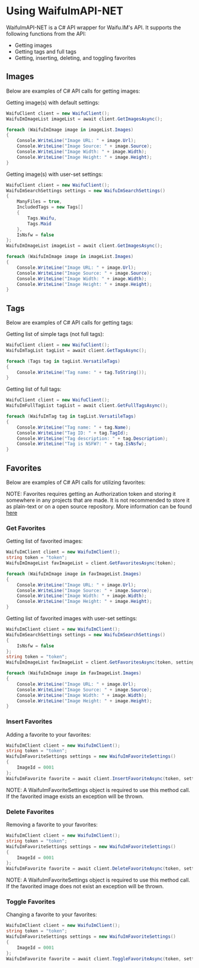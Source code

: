 # Using WaifuImAPI-NET
WaifuImAPI-NET is a C# API wrapper for Waifu.IM's API. It supports the following functions from the API:
- Getting images
- Getting tags and full tags
- Getting, inserting, deleting, and toggling favorites

## Images
Below are examples of C# API calls for getting images:

Getting image(s) with default settings:
```csharp
WaifuClient client = new WaifuClient();
WaifuImImageList imageList = await client.GetImagesAsync();

foreach (WaifuImImage image in imageList.Images)
{
	Console.WriteLine("Image URL: " + image.Url);
	Console.WriteLine("Image Source: " + image.Source);
	Console.WriteLine("Image Width: " + image.Width);
	Console.WriteLine("Image Height: " + image.Height);
}
```

Getting image(s) with user-set settings:
```csharp
WaifuClient client = new WaifuClient();
WaifuImSearchSettings settings = new WaifuImSearchSettings()
{
	ManyFiles = true,
	IncludedTags = new Tags[]
	{
		Tags.Waifu,
		Tags.Maid
	},
	IsNsfw = false
};
WaifuImImageList imageList = await client.GetImagesAsync();

foreach (WaifuImImage image in imageList.Images)
{
	Console.WriteLine("Image URL: " + image.Url);
	Console.WriteLine("Image Source: " + image.Source);
	Console.WriteLine("Image Width: " + image.Width);
	Console.WriteLine("Image Height: " + image.Height);
}
```

## Tags
Below are examples of C# API calls for getting tags:

Getting list of simple tags (not full tags):
```csharp
WaifuClient client = new WaifuClient();
WaifuImTagList tagList = await client.GetTagsAsync();

foreach (Tags tag in tagList.VersatileTags)
{
	Console.WriteLine("Tag name: " + tag.ToString());
}
```

Getting list of full tags:
```csharp
WaifuClient client = new WaifuClient();
WaifuImFullTagList tagList = await client.GetFullTagsAsync();

foreach (WaifuImTag tag in tagList.VersatileTags)
{
	Console.WriteLine("Tag name: " + tag.Name);
	Console.WriteLine("Tag ID: " + tag.TagId);
	Console.WriteLine("Tag description: " + tag.Description);
	Console.WriteLine("Tag is NSFW?: " + tag.IsNsfw);
}
```

## Favorites
Below are examples of C# API calls for utilizing favorites:

NOTE: Favorites requires getting an Authorization token and storing it somewhere in any projects that are made. It is not recommended to store it as plain-text or on a open source repository. More information can be found [here]()

### Get Favorites
Getting list of favorited images:
```csharp
WaifuImClient client = new WaifuImClient();
string token = "token";
WaifuImImageList favImageList = client.GetFavoritesAsync(token);

foreach (WaifuImImage image in favImageList.Images)
{
	Console.WriteLine("Image URL: " + image.Url);
	Console.WriteLine("Image Source: " + image.Source);
	Console.WriteLine("Image Width: " + image.Width);
	Console.WriteLine("Image Height: " + image.Height);
}
```

Getting list of favorited images with user-set settings:
```csharp
WaifuImClient client = new WaifuImClient();
WaifuImSearchSettings settings = new WaifuImSearchSettings()
{
	IsNsfw = false
};
string token = "token";
WaifuImImageList favImageList = client.GetFavoritesAsync(token, settings);

foreach (WaifuImImage image in favImageList.Images)
{
	Console.WriteLine("Image URL: " + image.Url);
	Console.WriteLine("Image Source: " + image.Source);
	Console.WriteLine("Image Width: " + image.Width);
	Console.WriteLine("Image Height: " + image.Height);
}
```

### Insert Favorites
Adding a favorite to your favorites:
```csharp
WaifuImClient client = new WaifuImClient();
string token = "token";
WaifuImFavoriteSettings settings = new WaifuImFavoriteSettings()
{
	ImageId = 0001
};
WaifuImFavorite favorite = await client.InsertFavoriteAsync(token, settings);
```

NOTE: A WaifuImFavoriteSettings object is required to use this method call. If the favorited image exists an exception will be thrown.

### Delete Favorites
Removing a favorite to your favorites:
```csharp
WaifuImClient client = new WaifuImClient();
string token = "token";
WaifuImFavoriteSettings settings = new WaifuImFavoriteSettings()
{
	ImageId = 0001
};
WaifuImFavorite favorite = await client.DeleteFavoriteAsync(token, settings)
```

NOTE: A WaifuImFavoriteSettings object is required to use this method call. If the favorited image does not exist an exception will be thrown.

### Toggle Favorites
Changing a favorite to your favorites:
```csharp
WaifuImClient client = new WaifuImClient();
string token = "token";
WaifuImFavoriteSettings settings = new WaifuImFavoriteSettings()
{
	ImageId = 0001
};
WaifuImFavorite favorite = await client.ToggleFavoriteAsync(token, settings);
```